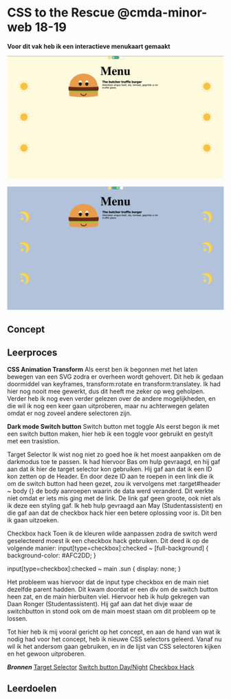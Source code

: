 # CSS to the Rescue @cmda-minor-web 18-19

**Voor dit vak heb ik een interactieve menukaart gemaakt**

![Front-page](img/lightmode.png)

![Front-page](img/darkmode.png)

## Concept

## Leerproces

**CSS Animation Transform**
Als eerst ben ik begonnen met het laten bewegen van een SVG zodra er overheen wordt gehovert. Dit heb ik gedaan doormiddel van keyframes, transform:rotate en transform:translatey. Ik had hier nog nooit mee gewerkt, dus dit heeft me zeker op weg geholpen. Verder heb ik nog even verder gelezen over de andere mogelijkheden, en die wil ik nog een keer gaan uitproberen, maar nu achterwegen gelaten omdat er nog zoveel andere selectoren zijn. 

**Dark mode Switch button**
Switch button met toggle
Als eerst begon ik met een switch button maken, hier heb ik een toggle voor gebruikt en gestylt met een trasistion. 

Target Selector
Ik wist nog niet zo goed hoe ik het moest aanpakken om de darkmodus toe te passen. Ik had hiervoor Bas om hulp gevraagd, en hij gaf aan dat ik hier de target selector kon gebruiken. Hij gaf aan dat ik een ID kon zetten op de Header. En door deze ID aan te roepen in een link die ik om de switch button had heen gezet, zou ik vervolgens met :target#header ~ body {} de body aanroepen waarin de data werd veranderd. Dit werkte niet omdat er iets mis ging met de link. De link gaf geen groote, ook niet als ik deze een styling gaf. Ik heb hulp gevraagd aan May (Studentassistent) en die gaf aan dat de checkbox hack hier een betere oplossing voor is. Dit ben ik gaan uitzoeken. 

Checkbox hack
Toen ik de kleuren wilde aanpassen zodra de switch werd geselecteerd moest ik een checkbox hack gebruiken. Dit deed ik op de volgende manier: 
  input[type=checkbox]:checked ~ [full-background] {
        background-color: #AFC2DD;
  }

  input[type=checkbox]:checked ~ main .sun {
      display: none;
  }

  Het probleem was hiervoor dat de input type checkbox en de main niet dezelfde parent hadden. Dit kwam doordat er een div om de switch button heen zat, en de main hierbuiten viel. Hiervoor heb ik hulp gekregen van  Daan Ronger (Studentassistent). Hij gaf aan dat het divje waar de switchbutton in stond ook om de main moest staan om dit probleem op te lossen. 

  Tot hier heb ik mij vooral gericht op het concept, en aan de hand van wat ik nodig had voor het concept, heb ik nieuwe CSS selectors geleerd. Vanaf nu wil ik het andersom gaan gebruiken, en in de lijst van CSS selectoren kijken en het gewoon uitproberen.



***Bronnen***
[Target Selector](https://css-tricks.com/almanac/selectors/t/target/)
[Switch button Day/Night](https://codepen.io/AngelaVelasquez/pen/cihEG)
[Checkbox Hack](https://codepen.io/JiveDig/pen/jbdJXR/)

## Leerdoelen





